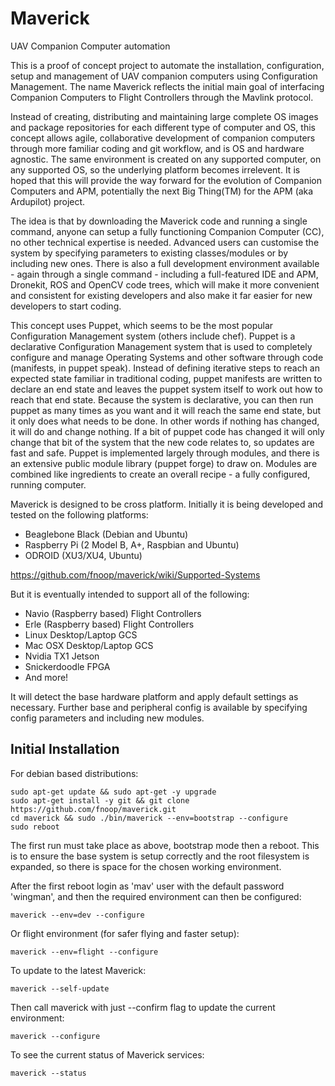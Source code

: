 # Maverick
UAV Companion Computer automation

This is a proof of concept project to automate the installation, configuration, setup and management of UAV companion computers using Configuration Management.  The name Maverick reflects the initial main goal of interfacing Companion Computers to Flight Controllers through the Mavlink protocol.

Instead of creating, distributing and maintaining large complete OS images and package repositories for each different type of computer and OS, this concept allows agile, collaborative development of companion computers through more familiar coding and git workflow, and is OS and hardware agnostic.  The same environment is created on any supported computer, on any supported OS, so the underlying platform becomes irrelevent.  It is hoped that this will provide the way forward for the evolution of Companion Computers and APM, potentially the next Big Thing(TM) for the APM (aka Ardupilot) project.

The idea is that by downloading the Maverick code and running a single command, anyone can setup a fully functioning Companion Computer (CC), no other technical expertise is needed.  Advanced users can customise the system by specifying parameters to existing classes/modules or by including new ones.  There is also a full development environment available - again through a single command - including a full-featured IDE and APM, Dronekit, ROS and OpenCV code trees, which will make it more convenient and consistent for existing developers and also make it far easier for new developers to start coding. 

This concept uses Puppet, which seems to be the most popular Configuration Management system (others include chef).  Puppet is a declarative Configuration Management system that is used to completely configure and manage Operating Systems and other software through code (manifests, in puppet speak).  Instead of defining iterative steps to reach an expected state familiar in traditional coding, puppet manifests are written to declare an end state and leaves the puppet system itself to work out how to reach that end state.  Because the system is declarative, you can then run puppet as many times as you want and it will reach the same end state, but it only does what needs to be done.  In other words if nothing has changed, it will do and change nothing.  If a bit of puppet code has changed it will only change that bit of the system that the new code relates to, so updates are fast and safe.  Puppet is implemented largely through modules, and there is an extensive public module library (puppet forge) to draw on.  Modules are combined like ingredients to create an overall recipe - a fully configured, running computer.

Maverick is designed to be cross platform.  Initially it is being developed and tested on the following platforms:
 - Beaglebone Black (Debian and Ubuntu)
 - Raspberry Pi (2 Model B, A+, Raspbian and Ubuntu)
 - ODROID (XU3/XU4, Ubuntu)

https://github.com/fnoop/maverick/wiki/Supported-Systems

But it is eventually intended to support all of the following:
 - Navio (Raspberry based) Flight Controllers
 - Erle (Raspberry based) Flight Controllers
 - Linux Desktop/Laptop GCS
 - Mac OSX Desktop/Laptop GCS
 - Nvidia TX1 Jetson
 - Snickerdoodle FPGA
 - And more!

It will detect the base hardware platform and apply default settings as necessary.  Further base and peripheral config is available by specifying config parameters and including new modules.

Initial Installation
--------------------
For debian based distributions:
```
sudo apt-get update && sudo apt-get -y upgrade
sudo apt-get install -y git && git clone https://github.com/fnoop/maverick.git
cd maverick && sudo ./bin/maverick --env=bootstrap --configure
sudo reboot
```
The first run must take place as above, bootstrap mode then a reboot.  This is to ensure the base system is setup correctly and the root filesystem is expanded, so there is space for the chosen working environment.

After the first reboot login as 'mav' user with the default password 'wingman', and then the required environment can then be configured:
```
maverick --env=dev --configure
```
Or flight environment (for safer flying and faster setup):
```
maverick --env=flight --configure
```
To update to the latest Maverick:
```
maverick --self-update
```
Then call maverick with just --confirm flag to update the current environment:
```
maverick --configure
```
To see the current status of Maverick services:
```
maverick --status
```